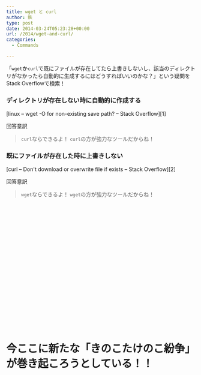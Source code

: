 ```yaml
---
title: wget と curl
author: 鉄
type: post
date: 2014-03-24T05:23:28+00:00
url: /2014/wget-and-curl/
categories:
  - Commands

---
```

「`wget`か`curl`で既にファイルが存在してたら上書きしないし、該当のディレクトリがなかったら自動的に生成するにはどうすればいいのかな？」という疑問をStack Overflowで検索！

### ディレクトリが存在しない時に自動的に作成する

[linux &#8211; wget -O for non-existing save path? &#8211; Stack Overflow][1]

回答意訳

> `curl`ならできるよ！ `curl`の方が強力なツールだからね！

### 既にファイルが存在した時に上書きしない

[curl &#8211; Don&apos;t download or overwrite file if exists &#8211; Stack Overflow][2]

回答意訳

> `wget`ならできるよ！ `wget`の方が強力なツールだからね！

　
  
　
  
　
  
　
  
　
  
　
  
　
  
　
  
　
  
　

# 今ここに新たな「きのこたけのこ紛争」が巻き起ころうとしている！！

